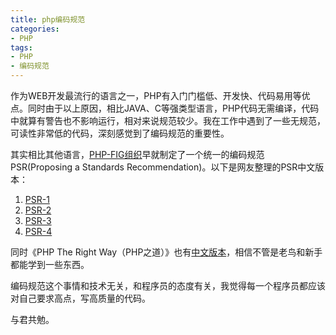```yaml
---
title: php编码规范
categories:
- PHP
tags:
- PHP
- 编码规范
---
```

作为WEB开发最流行的语言之一，PHP有入门门槛低、开发快、代码易用等优点。同时由于以上原因，相比JAVA、C等强类型语言，PHP代码无需编译，代码中就算有警告也不影响运行，相对来说规范较少。我在工作中遇到了一些无规范，可读性非常低的代码，深刻感觉到了编码规范的重要性。 
 
其实相比其他语言，[PHP-FIG组织](http://www.php-fig.org/)早就制定了一个统一的编码规范PSR(Proposing a Standards Recommendation)。以下是网友整理的PSR中文版本：
 1. [PSR-1](https://segmentfault.com/a/1190000002521577)
 2. [PSR-2](https://segmentfault.com/a/1190000002521620)
 3. [PSR-3](https://segmentfault.com/a/1190000002521644)
 4. [PSR-4](https://segmentfault.com/a/1190000002521658)
 
同时《PHP The Right Way（PHP之道）》也有[中文版本](https://laravel-china.github.io/php-the-right-way/)，相信不管是老鸟和新手都能学到一些东西。  

编码规范这个事情和技术无关，和程序员的态度有关，我觉得每一个程序员都应该对自己要求高点，写高质量的代码。  

与君共勉。 
   
   




